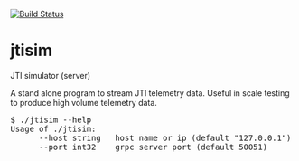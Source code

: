 [![Build Status](https://travis-ci.org/nileshsimaria/jtisim.svg?branch=master)](https://travis-ci.org/nileshsimaria/jtisim)

# jtisim
JTI simulator (server)

A stand alone program to stream JTI telemetry data. Useful in scale testing to produce high volume telemetry data.

<pre>
$ ./jtisim --help
Usage of ./jtisim:
      --host string   host name or ip (default "127.0.0.1")
      --port int32    grpc server port (default 50051)
</pre>
